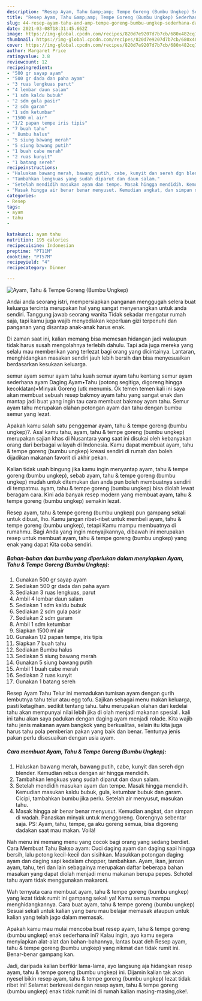 ```yaml
---
description: "Resep Ayam, Tahu &amp;amp; Tempe Goreng (Bumbu Ungkep) Sederhana dan Mudah Dibuat"
title: "Resep Ayam, Tahu &amp;amp; Tempe Goreng (Bumbu Ungkep) Sederhana dan Mudah Dibuat"
slug: 44-resep-ayam-tahu-and-amp-tempe-goreng-bumbu-ungkep-sederhana-dan-mudah-dibuat
date: 2021-03-08T18:31:45.662Z
image: https://img-global.cpcdn.com/recipes/820d7e9207d7b7cb/680x482cq70/ayam-tahu-tempe-goreng-bumbu-ungkep-foto-resep-utama.jpg
thumbnail: https://img-global.cpcdn.com/recipes/820d7e9207d7b7cb/680x482cq70/ayam-tahu-tempe-goreng-bumbu-ungkep-foto-resep-utama.jpg
cover: https://img-global.cpcdn.com/recipes/820d7e9207d7b7cb/680x482cq70/ayam-tahu-tempe-goreng-bumbu-ungkep-foto-resep-utama.jpg
author: Margaret Price
ratingvalue: 3.8
reviewcount: 12
recipeingredient:
- "500 gr sayap ayam"
- "500 gr dada dan paha ayam"
- "3 ruas lengkuas parut"
- "4 lembar daun salam"
- "1 sdm kaldu bubuk"
- "2 sdm gula pasir"
- "2 sdm garam"
- "1 sdm ketumbar"
- "1500 ml air"
- "1/2 papan tempe iris tipis"
- "7 buah tahu"
- " Bumbu halus"
- "5 siung bawang merah"
- "5 siung bawang putih"
- "1 buah cabe merah"
- "2 ruas kunyit"
- "1 batang sereh"
recipeinstructions:
- "Haluskan bawang merah, bawang putih, cabe, kunyit dan sereh dgn blender. Kemudian rebus dengan air hingga mendidih."
- "Tambahkan lengkuas yang sudah diparut dan daun salam."
- "Setelah mendidih masukan ayam dan tempe. Masak hingga mendidih. Kemudian masukan kaldu bubuk, gula, ketumbar bubuk dan garam. Cicipi, tambahkan bumbu jika perlu. Setelah air menyusut, masukan tahu."
- "Masak hingga air benar benar menyusut. Kemudian angkat, dan simpan di wadah. Panaskan minyak untuk menggoreng. Gorengnya sebentar saja. PS: Ayam, tahu, tempe, ga aku goreng semua, bisa digoreng dadakan saat mau makan. Voilà!"
categories:
- Resep
tags:
- ayam
- tahu
- 

katakunci: ayam tahu  
nutrition: 195 calories
recipecuisine: Indonesian
preptime: "PT11M"
cooktime: "PT57M"
recipeyield: "4"
recipecategory: Dinner

---
```



![Ayam, Tahu &amp; Tempe Goreng (Bumbu Ungkep)](https://img-global.cpcdn.com/recipes/820d7e9207d7b7cb/680x482cq70/ayam-tahu-tempe-goreng-bumbu-ungkep-foto-resep-utama.jpg)

Andai anda seorang istri, mempersiapkan panganan menggugah selera buat keluarga tercinta merupakan hal yang sangat menyenangkan untuk anda sendiri. Tanggung jawab seorang  wanita Tidak sekadar mengatur rumah saja, tapi kamu juga wajib menyediakan keperluan gizi terpenuhi dan panganan yang disantap anak-anak harus enak.

Di zaman  saat ini, kalian memang bisa memesan hidangan jadi walaupun tidak harus susah mengolahnya terlebih dahulu. Tapi ada juga mereka yang selalu mau memberikan yang terlezat bagi orang yang dicintainya. Lantaran, menghidangkan masakan sendiri jauh lebih bersih dan bisa menyesuaikan berdasarkan kesukaan keluarga. 

semur ayam semur ayam tahu kuah semur ayam tahu kentang semur ayam sederhana ayam Daging Ayam•Tahu (potong segitiga, digoreng hingga kecoklatan)•Minyak Goreng (utk menumis. Ok temen temen kali ini saya akan membuat sebuah resep bakmoy ayam tahu yang sangat enak dan mantap jadi buat yang ingin tau cara membuat bakmoy ayam tahu. Semur ayam tahu merupakan olahan potongan ayam dan tahu dengan bumbu semur yang lezat.

Apakah kamu salah satu penggemar ayam, tahu &amp; tempe goreng (bumbu ungkep)?. Asal kamu tahu, ayam, tahu &amp; tempe goreng (bumbu ungkep) merupakan sajian khas di Nusantara yang saat ini disukai oleh kebanyakan orang dari berbagai wilayah di Indonesia. Kamu dapat membuat ayam, tahu &amp; tempe goreng (bumbu ungkep) kreasi sendiri di rumah dan boleh dijadikan makanan favorit di akhir pekan.

Kalian tidak usah bingung jika kamu ingin menyantap ayam, tahu &amp; tempe goreng (bumbu ungkep), sebab ayam, tahu &amp; tempe goreng (bumbu ungkep) mudah untuk ditemukan dan anda pun boleh membuatnya sendiri di tempatmu. ayam, tahu &amp; tempe goreng (bumbu ungkep) bisa diolah lewat beragam cara. Kini ada banyak resep modern yang membuat ayam, tahu &amp; tempe goreng (bumbu ungkep) semakin lezat.

Resep ayam, tahu &amp; tempe goreng (bumbu ungkep) pun gampang sekali untuk dibuat, lho. Kamu jangan ribet-ribet untuk membeli ayam, tahu &amp; tempe goreng (bumbu ungkep), tetapi Kamu mampu membuatnya di rumahmu. Bagi Anda yang ingin menyajikannya, dibawah ini merupakan resep untuk membuat ayam, tahu &amp; tempe goreng (bumbu ungkep) yang enak yang dapat Kita coba sendiri.

<!--inarticleads1-->

##### Bahan-bahan dan bumbu yang diperlukan dalam menyiapkan Ayam, Tahu &amp; Tempe Goreng (Bumbu Ungkep):

1. Gunakan 500 gr sayap ayam
1. Sediakan 500 gr dada dan paha ayam
1. Sediakan 3 ruas lengkuas, parut
1. Ambil 4 lembar daun salam
1. Sediakan 1 sdm kaldu bubuk
1. Sediakan 2 sdm gula pasir
1. Sediakan 2 sdm garam
1. Ambil 1 sdm ketumbar
1. Siapkan 1500 ml air
1. Gunakan 1/2 papan tempe, iris tipis
1. Siapkan 7 buah tahu
1. Sediakan  Bumbu halus
1. Sediakan 5 siung bawang merah
1. Gunakan 5 siung bawang putih
1. Ambil 1 buah cabe merah
1. Sediakan 2 ruas kunyit
1. Gunakan 1 batang sereh


Resep Ayam Tahu Telur ini memadukan tumisan ayam dengan gurih lembutnya tahu telur atau egg tofu. Sajikan sebagai menu makan keluarga, pasti ketagihan. sedikit tentang tahu. tahu merupakan olahan dari kedelai tahu akan mempunyai nilai lebih jika di olah menjadi makanan spesial . kali ini tahu akan saya padukan dengan daging ayam menjadi rolade. Kita wajib tahu jenis makanan ayam bangkok yang berkualitas, selain itu kita juga harus tahu pola pemberian pakan yang baik dan benar. Tentunya jenis pakan perlu disesuaikan dengan usia ayam. 

<!--inarticleads2-->

##### Cara membuat Ayam, Tahu &amp; Tempe Goreng (Bumbu Ungkep):

1. Haluskan bawang merah, bawang putih, cabe, kunyit dan sereh dgn blender. Kemudian rebus dengan air hingga mendidih.
1. Tambahkan lengkuas yang sudah diparut dan daun salam.
1. Setelah mendidih masukan ayam dan tempe. Masak hingga mendidih. Kemudian masukan kaldu bubuk, gula, ketumbar bubuk dan garam. Cicipi, tambahkan bumbu jika perlu. Setelah air menyusut, masukan tahu.
1. Masak hingga air benar benar menyusut. Kemudian angkat, dan simpan di wadah. Panaskan minyak untuk menggoreng. Gorengnya sebentar saja. PS: Ayam, tahu, tempe, ga aku goreng semua, bisa digoreng dadakan saat mau makan. Voilà!


Nah menu ini memang menu yang cocok bagi orang yang sedang berdiet. Cara Membuat Tahu Bakso ayam: Cuci daging ayam dan daging sapi hingga bersih, lalu potong kecil-kecil dan sisihkan. Masukkan potongan daging ayam dan daging sapi kedalam chopper, tambahkan. Ayam, ikan, jeroan ayam, tahu, teri dan lain sebagainya merupakan daftar beberapa bahan masakan yang dapat diolah menjadi menu makanan berupa pepes. Schotel tahu ayam tidak menggunakan makaroni. 

Wah ternyata cara membuat ayam, tahu &amp; tempe goreng (bumbu ungkep) yang lezat tidak rumit ini gampang sekali ya! Kamu semua mampu menghidangkannya. Cara buat ayam, tahu &amp; tempe goreng (bumbu ungkep) Sesuai sekali untuk kalian yang baru mau belajar memasak ataupun untuk kalian yang telah jago dalam memasak.

Apakah kamu mau mulai mencoba buat resep ayam, tahu &amp; tempe goreng (bumbu ungkep) enak sederhana ini? Kalau ingin, ayo kamu segera menyiapkan alat-alat dan bahan-bahannya, lantas buat deh Resep ayam, tahu &amp; tempe goreng (bumbu ungkep) yang nikmat dan tidak rumit ini. Benar-benar gampang kan. 

Jadi, daripada kalian berfikir lama-lama, ayo langsung aja hidangkan resep ayam, tahu &amp; tempe goreng (bumbu ungkep) ini. Dijamin kalian tak akan nyesel bikin resep ayam, tahu &amp; tempe goreng (bumbu ungkep) lezat tidak ribet ini! Selamat berkreasi dengan resep ayam, tahu &amp; tempe goreng (bumbu ungkep) enak tidak rumit ini di rumah kalian masing-masing,oke!.


